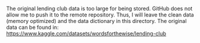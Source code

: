 The original lending club data is too large for being stored. GitHub does not allow me to push it to the remote repository. Thus, I will leave the clean data (memory optimized) and the data dictionary in this directory. The original data can be found in: https://www.kaggle.com/datasets/wordsforthewise/lending-club